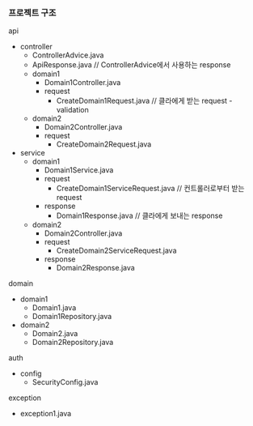 ### 프로젝트 구조

api
- controller
  - ControllerAdvice.java
  - ApiResponse.java // ControllerAdvice에서 사용하는 response
  - domain1
    - Domain1Controller.java
    - request
      - CreateDomain1Request.java // 클라에게 받는 request - validation
  - domain2
    - Domain2Controller.java
    - request
      - CreateDomain2Request.java
- service
  - domain1
    - Domain1Service.java
    - request
      - CreateDomain1ServiceRequest.java // 컨트롤러로부터 받는 request
    - response
      - Domain1Response.java // 클라에게 보내는 response
  - domain2
    - Domain2Controller.java
    - request
      - CreateDomain2ServiceRequest.java
    - response
      - Domain2Response.java

domain
- domain1
  - Domain1.java
  - Domain1Repository.java
- domain2
  - Domain2.java
  - Domain2Repository.java

auth
- config
  - SecurityConfig.java

exception
- exception1.java

